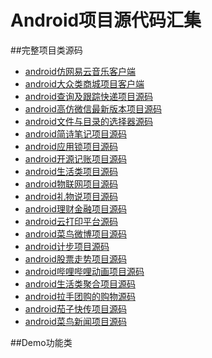 # Android项目源代码汇集
##完整项目类源码
* [android仿网易云音乐客户端]
* [android大众类商城项目客户端]
* [android查询及跟踪快递项目源码]
* [android高仿微信最新版本项目源码]
* [android文件与目录的选择器源码]
* [android简诗笔记项目源码]
* [android应用锁项目源码]
* [android开源记账项目源码]
* [android生活类项目源码]
* [android物联网项目源码]
* [android礼物说项目源码]
* [android理财金融项目源码]
* [android云打印平台源码]
* [android菜鸟微博项目源码]
* [android计步项目源码]
* [android股票走势项目源码]
* [android哔哩哔哩动画项目源码]
* [android生活类聚合项目源码]
* [android拉手团购的购物源码]
* [android茄子快传项目源码]
* [android菜鸟新闻项目源码]

##Demo功能类









[android仿网易云音乐客户端]:https://github.com/youlookwhat/CloudReader
[android大众类商城项目客户端]:https://github.com/atguigu01/Shopping
[android查询及跟踪快递项目源码]:https://github.com/wangchenyan/PonyExpress
[android高仿微信最新版本项目源码]:https://github.com/GitLqr/LQRWeChat
[android文件与目录的选择器源码]:https://github.com/codekidX/storage-chooser
[android简诗笔记项目源码]:https://github.com/wingjay/jianshi
[android应用锁项目源码]:https://github.com/lizixian18/AppLock
[android开源记账项目源码]:https://github.com/Nightonke/CoCoin
[android生活类项目源码]:https://github.com/Allyns/Lives
[android物联网项目源码]:https://github.com/tiandawu/IotXmpp
[android礼物说项目源码]:https://github.com/Orangelittle/Liwusuo
[android理财金融项目源码]:https://github.com/robotlife/TongBanJie
[android云打印平台源码]:https://github.com/LehmanHe/A4print
[android菜鸟微博项目源码]:https://github.com/yxs666/cniao5-weibo
[android计步项目源码]:https://github.com/linglongxin24/DylanStepCount
[android股票走势项目源码]:https://github.com/AndroidJiang/StockChart
[android哔哩哔哩动画项目源码]:https://github.com/HotBitmapGG/bilibili-android-client
[android生活类聚合项目源码]:https://github.com/yanbober/RNPolymerPo
[android拉手团购的购物源码]:https://github.com/myxh/CoolShopping
[android茄子快传项目源码]:https://github.com/mayubao/KuaiChuan
[android菜鸟新闻项目源码]:https://github.com/yxs666/cniao5-news